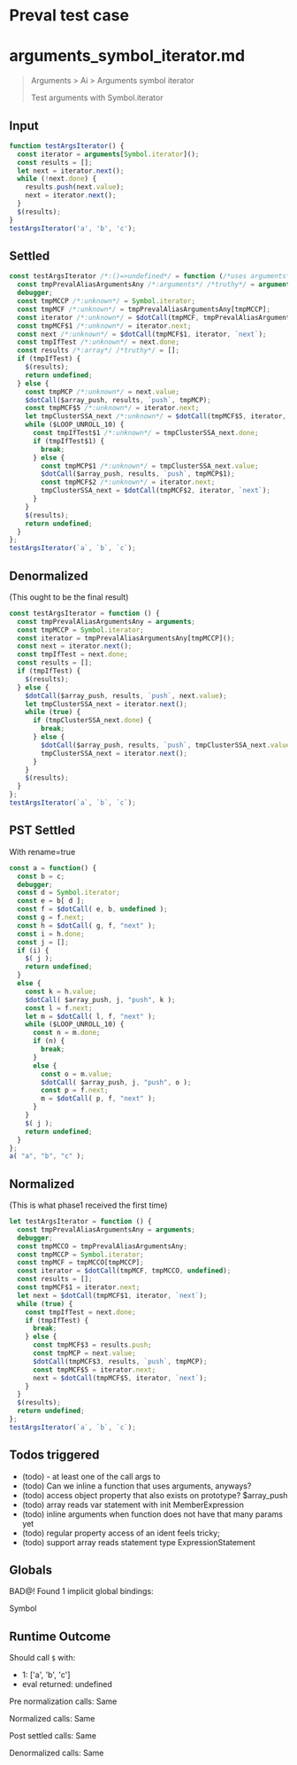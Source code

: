 # Preval test case

# arguments_symbol_iterator.md

> Arguments > Ai > Arguments symbol iterator
>
> Test arguments with Symbol.iterator

## Input

`````js filename=intro
function testArgsIterator() {
  const iterator = arguments[Symbol.iterator]();
  const results = [];
  let next = iterator.next();
  while (!next.done) {
    results.push(next.value);
    next = iterator.next();
  }
  $(results);
}
testArgsIterator('a', 'b', 'c');
`````


## Settled


`````js filename=intro
const testArgsIterator /*:()=>undefined*/ = function (/*uses arguments*/) {
  const tmpPrevalAliasArgumentsAny /*:arguments*/ /*truthy*/ = arguments;
  debugger;
  const tmpMCCP /*:unknown*/ = Symbol.iterator;
  const tmpMCF /*:unknown*/ = tmpPrevalAliasArgumentsAny[tmpMCCP];
  const iterator /*:unknown*/ = $dotCall(tmpMCF, tmpPrevalAliasArgumentsAny, undefined);
  const tmpMCF$1 /*:unknown*/ = iterator.next;
  const next /*:unknown*/ = $dotCall(tmpMCF$1, iterator, `next`);
  const tmpIfTest /*:unknown*/ = next.done;
  const results /*:array*/ /*truthy*/ = [];
  if (tmpIfTest) {
    $(results);
    return undefined;
  } else {
    const tmpMCP /*:unknown*/ = next.value;
    $dotCall($array_push, results, `push`, tmpMCP);
    const tmpMCF$5 /*:unknown*/ = iterator.next;
    let tmpClusterSSA_next /*:unknown*/ = $dotCall(tmpMCF$5, iterator, `next`);
    while ($LOOP_UNROLL_10) {
      const tmpIfTest$1 /*:unknown*/ = tmpClusterSSA_next.done;
      if (tmpIfTest$1) {
        break;
      } else {
        const tmpMCP$1 /*:unknown*/ = tmpClusterSSA_next.value;
        $dotCall($array_push, results, `push`, tmpMCP$1);
        const tmpMCF$2 /*:unknown*/ = iterator.next;
        tmpClusterSSA_next = $dotCall(tmpMCF$2, iterator, `next`);
      }
    }
    $(results);
    return undefined;
  }
};
testArgsIterator(`a`, `b`, `c`);
`````


## Denormalized
(This ought to be the final result)

`````js filename=intro
const testArgsIterator = function () {
  const tmpPrevalAliasArgumentsAny = arguments;
  const tmpMCCP = Symbol.iterator;
  const iterator = tmpPrevalAliasArgumentsAny[tmpMCCP]();
  const next = iterator.next();
  const tmpIfTest = next.done;
  const results = [];
  if (tmpIfTest) {
    $(results);
  } else {
    $dotCall($array_push, results, `push`, next.value);
    let tmpClusterSSA_next = iterator.next();
    while (true) {
      if (tmpClusterSSA_next.done) {
        break;
      } else {
        $dotCall($array_push, results, `push`, tmpClusterSSA_next.value);
        tmpClusterSSA_next = iterator.next();
      }
    }
    $(results);
  }
};
testArgsIterator(`a`, `b`, `c`);
`````


## PST Settled
With rename=true

`````js filename=intro
const a = function() {
  const b = c;
  debugger;
  const d = Symbol.iterator;
  const e = b[ d ];
  const f = $dotCall( e, b, undefined );
  const g = f.next;
  const h = $dotCall( g, f, "next" );
  const i = h.done;
  const j = [];
  if (i) {
    $( j );
    return undefined;
  }
  else {
    const k = h.value;
    $dotCall( $array_push, j, "push", k );
    const l = f.next;
    let m = $dotCall( l, f, "next" );
    while ($LOOP_UNROLL_10) {
      const n = m.done;
      if (n) {
        break;
      }
      else {
        const o = m.value;
        $dotCall( $array_push, j, "push", o );
        const p = f.next;
        m = $dotCall( p, f, "next" );
      }
    }
    $( j );
    return undefined;
  }
};
a( "a", "b", "c" );
`````


## Normalized
(This is what phase1 received the first time)

`````js filename=intro
let testArgsIterator = function () {
  const tmpPrevalAliasArgumentsAny = arguments;
  debugger;
  const tmpMCCO = tmpPrevalAliasArgumentsAny;
  const tmpMCCP = Symbol.iterator;
  const tmpMCF = tmpMCCO[tmpMCCP];
  const iterator = $dotCall(tmpMCF, tmpMCCO, undefined);
  const results = [];
  const tmpMCF$1 = iterator.next;
  let next = $dotCall(tmpMCF$1, iterator, `next`);
  while (true) {
    const tmpIfTest = next.done;
    if (tmpIfTest) {
      break;
    } else {
      const tmpMCF$3 = results.push;
      const tmpMCP = next.value;
      $dotCall(tmpMCF$3, results, `push`, tmpMCP);
      const tmpMCF$5 = iterator.next;
      next = $dotCall(tmpMCF$5, iterator, `next`);
    }
  }
  $(results);
  return undefined;
};
testArgsIterator(`a`, `b`, `c`);
`````


## Todos triggered


- (todo) - at least one of the call args to
- (todo) Can we inline a function that uses arguments, anyways?
- (todo) access object property that also exists on prototype? $array_push
- (todo) array reads var statement with init MemberExpression
- (todo) inline arguments when function does not have that many params yet
- (todo) regular property access of an ident feels tricky;
- (todo) support array reads statement type ExpressionStatement


## Globals


BAD@! Found 1 implicit global bindings:

Symbol


## Runtime Outcome


Should call `$` with:
 - 1: ['a', 'b', 'c']
 - eval returned: undefined

Pre normalization calls: Same

Normalized calls: Same

Post settled calls: Same

Denormalized calls: Same
